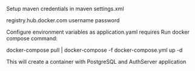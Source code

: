 Setup maven credentials in maven settings.xml

<servers>
    <server>
        <id>registry.hub.docker.com</id>
        <username>username</username>
        <password>password</password>
    </server>
</servers>

Configure environment variables as application.yaml requires
Run docker compose command:

docker-compose pull | docker-compose -f docker-compose.yml up -d

This will create a container with PostgreSQL and AuthServer application